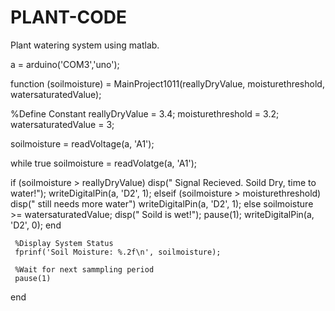 # PLANT-CODE
Plant watering system using matlab.

a = arduino('COM3','uno');

function (soilmoisture) = MainProject1011(reallyDryValue, moisturethreshold, watersaturatedValue);

%Define Constant
reallyDryValue = 3.4;
moisturethreshold = 3.2;
watersaturatedValue = 3;

soilmoisture = readVoltage(a, 'A1');

while true
soilmoisture = readVolatge(a, 'A1');

  if (soilmoisture > reallyDryValue)
     disp(" Signal Recieved. Soild Dry, time to water!");
     writeDigitalPin(a, 'D2', 1);
  elseif (soilmoisture > moisturethreshold)
     disp(" still needs more water")
     writeDigitalPin(a, 'D2', 1);
  else
     soilmoisture >= watersaturatedValue;
     disp("  Soild is wet!");
     pause(1);
     writeDigitalPin(a, 'D2', 0);
  end


     %Display System Status
     fprinf('Soil Moisture: %.2f\n', soilmoisture);

     %Wait for next sammpling period
     pause(1)

  end
